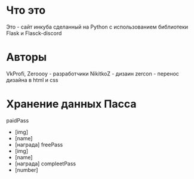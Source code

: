 # Что это
Это - сайт инкуба сделанный на Python с использованием библиотеки Flask и Flasck-discord
# Авторы
VkProfi, Zeroooy - разработчики
NikitkoZ - дизаин
zercon - перенос дизайна в html и css

# Хранение данных Пасса
paidPass
- \[img\]
- \[name\]
- \[награда\]
freePass
- \[img\]
- \[name\]
- \[награда\]
compleetPass
- \[number\]